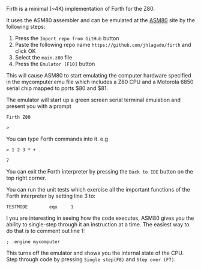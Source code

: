 Firth is a minimal (~4K) implementation of Forth for the Z80.

It uses the ASM80 assembler and can be emulated at the [ASM80](https://www.asm80.com/) site by the following steps:

1. Press the `Import repo from GitHub` button
2. Paste the following repo name `https://github.com/jhlagado/firth` and click OK
3. Select the `main.z80` file
4. Press the `Emulator [F10]` button

This will cause ASM80 to start emulating the computer hardware specified in the mycomputer.emu file which includes a Z80 CPU and a Motorola 6850 serial chip mapped to ports $80 and $81.

The emulator will start up a green screen serial terminal emulation and present you with a prompt

```
Firth Z80

>
```
You can type Forth commands into it. e.g
```
> 1 2 3 * + .

7
```
You can exit the Forth interpreter by pressing the `Back to IDE` button on the top right corner.

You can run the unit tests which exercise all the important functions of the Forth interpreter by setting line 3 to:
```
TESTMODE        equ     1
```
I you are interesting in seeing how the code executes, ASM80 gives you the ability to single-step through it an instruction at a time. The easiest way to do that is to comment out line 1:
```
; .engine mycomputer
```
This turns off the emulator and shows you the internal state of the CPU. Step through code by pressing `Single step(F8)` and `Step over (F7)`.
